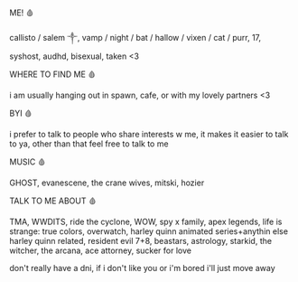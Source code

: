  ME! 🩸

callisto / salem ༒, vamp / night / bat / hallow / vixen / cat / purr, 17, syshost, audhd, bisexual, taken  <3


WHERE TO FIND ME 🩸

i am usually hanging out in spawn, cafe, or with my lovely partners <3


BYI 🩸

i prefer to talk to people who share interests w me, it makes it easier to talk to ya, other than that feel free to talk to me 


MUSIC 🩸

GHOST, evanescene, the crane wives, mitski, hozier


TALK TO ME ABOUT 🩸

TMA, WWDITS, ride the cyclone, WOW, spy x family, apex legends, life is strange: true colors, overwatch, harley quinn animated series+anythin else harley quinn related, resident evil 7+8, beastars, astrology, starkid, the witcher, the arcana, ace attorney, sucker for love 


don't really have a dni, if i don't like you or i'm bored i'll just move away 

